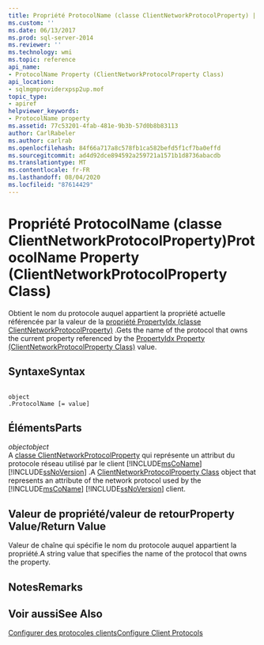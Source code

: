 ```yaml
---
title: Propriété ProtocolName (classe ClientNetworkProtocolProperty) | Microsoft Docs
ms.custom: ''
ms.date: 06/13/2017
ms.prod: sql-server-2014
ms.reviewer: ''
ms.technology: wmi
ms.topic: reference
api_name:
- ProtocolName Property (ClientNetworkProtocolProperty Class)
api_location:
- sqlmgmproviderxpsp2up.mof
topic_type:
- apiref
helpviewer_keywords:
- ProtocolName property
ms.assetid: 77c53201-4fab-481e-9b3b-57d0b8b83113
author: CarlRabeler
ms.author: carlrab
ms.openlocfilehash: 84f66a717a8c578fb1ca582befd5f1cf7ba0effd
ms.sourcegitcommit: ad4d92dce894592a259721a1571b1d8736abacdb
ms.translationtype: MT
ms.contentlocale: fr-FR
ms.lasthandoff: 08/04/2020
ms.locfileid: "87614429"
---
```

# <a name="protocolname-property-clientnetworkprotocolproperty-class"></a><span data-ttu-id="c74a5-102">Propriété ProtocolName (classe ClientNetworkProtocolProperty)</span><span class="sxs-lookup"><span data-stu-id="c74a5-102">ProtocolName Property (ClientNetworkProtocolProperty Class)</span></span>
  <span data-ttu-id="c74a5-103">Obtient le nom du protocole auquel appartient la propriété actuelle référencée par la valeur de la [propriété PropertyIdx (classe ClientNetworkProtocolProperty)](clientnetworkprotocolproperty-class.md) .</span><span class="sxs-lookup"><span data-stu-id="c74a5-103">Gets the name of the protocol that owns the current property referenced by the [PropertyIdx Property (ClientNetworkProtocolProperty Class)](clientnetworkprotocolproperty-class.md) value.</span></span>  
  
## <a name="syntax"></a><span data-ttu-id="c74a5-104">Syntaxe</span><span class="sxs-lookup"><span data-stu-id="c74a5-104">Syntax</span></span>  
  
```  
  
object  
.ProtocolName [= value]  
```  
  
## <a name="parts"></a><span data-ttu-id="c74a5-105">Éléments</span><span class="sxs-lookup"><span data-stu-id="c74a5-105">Parts</span></span>  
 <span data-ttu-id="c74a5-106">*object*</span><span class="sxs-lookup"><span data-stu-id="c74a5-106">*object*</span></span>  
 <span data-ttu-id="c74a5-107">A [classe ClientNetworkProtocolProperty](clientnetworkprotocolproperty-class.md) qui représente un attribut du protocole réseau utilisé par le client [!INCLUDE[msCoName](../../../includes/msconame-md.md)] [!INCLUDE[ssNoVersion](../../../includes/ssnoversion-md.md)] .</span><span class="sxs-lookup"><span data-stu-id="c74a5-107">A [ClientNetworkProtocolProperty Class](clientnetworkprotocolproperty-class.md) object that represents an attribute of the network protocol used by the [!INCLUDE[msCoName](../../../includes/msconame-md.md)] [!INCLUDE[ssNoVersion](../../../includes/ssnoversion-md.md)] client.</span></span>  
  
## <a name="property-valuereturn-value"></a><span data-ttu-id="c74a5-108">Valeur de propriété/valeur de retour</span><span class="sxs-lookup"><span data-stu-id="c74a5-108">Property Value/Return Value</span></span>  
 <span data-ttu-id="c74a5-109">Valeur de chaîne qui spécifie le nom du protocole auquel appartient la propriété.</span><span class="sxs-lookup"><span data-stu-id="c74a5-109">A string value that specifies the name of the protocol that owns the property.</span></span>  
  
## <a name="remarks"></a><span data-ttu-id="c74a5-110">Notes</span><span class="sxs-lookup"><span data-stu-id="c74a5-110">Remarks</span></span>  
  
## <a name="see-also"></a><span data-ttu-id="c74a5-111">Voir aussi</span><span class="sxs-lookup"><span data-stu-id="c74a5-111">See Also</span></span>  
 [<span data-ttu-id="c74a5-112">Configurer des protocoles clients</span><span class="sxs-lookup"><span data-stu-id="c74a5-112">Configure Client Protocols</span></span>](../../../database-engine/configure-windows/configure-client-protocols.md)  
  
  
